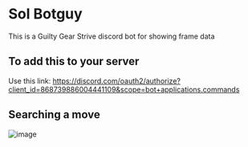 # Sol Botguy

This is a Guilty Gear Strive discord bot for showing frame data

## To add this to your server

Use this link: https://discord.com/oauth2/authorize?client_id=868739886004441109&scope=bot+applications.commands

## Searching a move
![image](https://user-images.githubusercontent.com/7944909/128791273-f91c23d7-afb6-4774-8121-bcfe6424e2a1.png)
